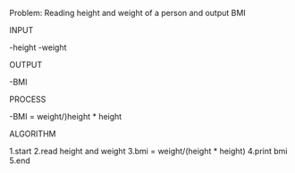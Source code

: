 Problem: Reading height and weight of a person and output BMI

INPUT

-height -weight

OUTPUT

-BMI

PROCESS

-BMI = weight/)height * height

ALGORITHM

1.start
2.read height and weight
3.bmi = weight/(height * height)
4.print bmi
5.end
